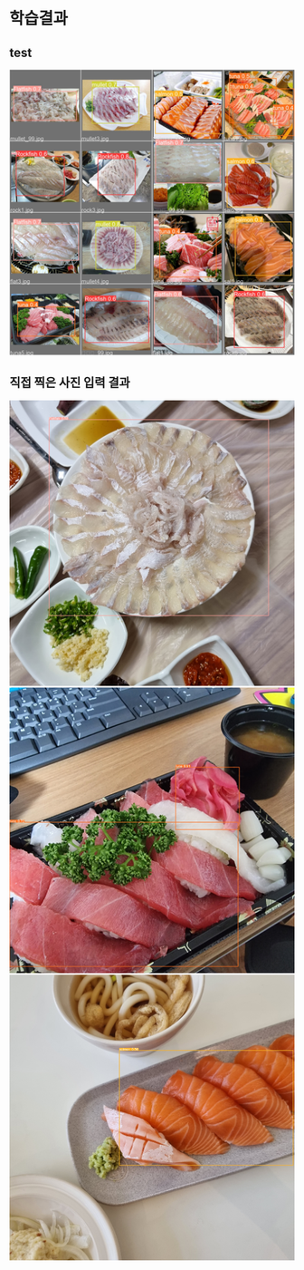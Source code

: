 # 학습결과



## test

![](./runs/train/test6/val_batch0_pred.jpg)

## 직접 찍은 사진 입력 결과

![](./runs/detect/exp/1.jpg)
![](./runs/detect/exp2/2.jpg)
![](./runs/detect/exp6/3.jpg)
